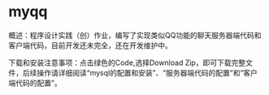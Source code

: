 # myqq
概述：程序设计实践（创）作业，编写了实现类似QQ功能的聊天服务器端代码和客户端代码，目前开发还未完全，还在开发维护中。

下载和安装注意事项：点击绿色的Code,选择Download Zip，即可下载完整文件，后续操作请详细阅读“mysql的配置和安装”、“服务器端代码的配置”和“客户端代码的配置”。
